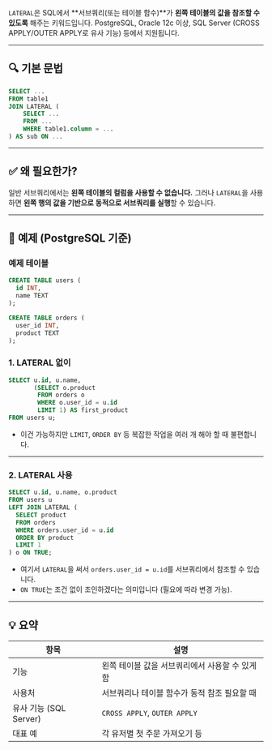 `LATERAL`은 SQL에서 \*\*서브쿼리(또는 테이블 함수)\*\*가 **왼쪽 테이블의 값을 참조할 수 있도록** 해주는 키워드입니다. PostgreSQL, Oracle 12c 이상, SQL Server (CROSS APPLY/OUTER APPLY로 유사 기능) 등에서 지원됩니다.

---

## 🔍 기본 문법

```sql
SELECT ...
FROM table1
JOIN LATERAL (
    SELECT ...
    FROM ...
    WHERE table1.column = ...
) AS sub ON ...
```

---

## ✅ 왜 필요한가?

일반 서브쿼리에서는 **왼쪽 테이블의 컬럼을 사용할 수 없습니다.**
그러나 `LATERAL`을 사용하면 **왼쪽 행의 값을 기반으로 동적으로 서브쿼리를 실행**할 수 있습니다.

---

## 📌 예제 (PostgreSQL 기준)

### 예제 테이블

```sql
CREATE TABLE users (
  id INT,
  name TEXT
);

CREATE TABLE orders (
  user_id INT,
  product TEXT
);
```

### 1. LATERAL 없이

```sql
SELECT u.id, u.name,
       (SELECT o.product
        FROM orders o
        WHERE o.user_id = u.id
        LIMIT 1) AS first_product
FROM users u;
```

* 이건 가능하지만 `LIMIT`, `ORDER BY` 등 복잡한 작업을 여러 개 해야 할 때 불편합니다.

---

### 2. LATERAL 사용

```sql
SELECT u.id, u.name, o.product
FROM users u
LEFT JOIN LATERAL (
  SELECT product
  FROM orders
  WHERE orders.user_id = u.id
  ORDER BY product
  LIMIT 1
) o ON TRUE;
```

* 여기서 `LATERAL`을 써서 `orders.user_id = u.id`를 서브쿼리에서 참조할 수 있습니다.
* `ON TRUE`는 조건 없이 조인하겠다는 의미입니다 (필요에 따라 변경 가능).

---

## 💡 요약

| 항목                 | 설명                           |
| ------------------ | ---------------------------- |
| 기능                 | 왼쪽 테이블 값을 서브쿼리에서 사용할 수 있게 함  |
| 사용처                | 서브쿼리나 테이블 함수가 동적 참조 필요할 때    |
| 유사 기능 (SQL Server) | `CROSS APPLY`, `OUTER APPLY` |
| 대표 예               | 각 유저별 첫 주문 가져오기 등            |

